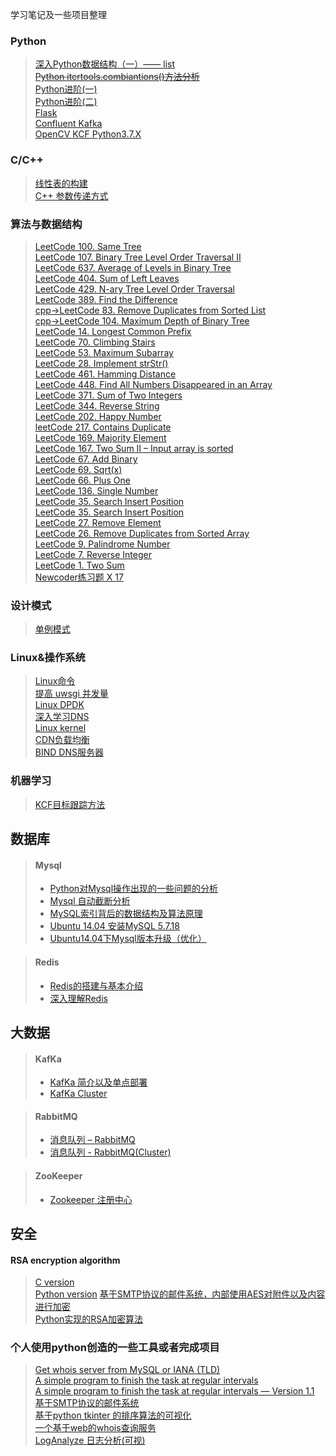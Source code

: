 
学习笔记及一些项目整理


### Python
> [深入Python数据结构（一）—— list](http://wudly.cn/?p=299)  
> ~~[Python itertools.combiantions()方法分析](http://wudly.cn/?p=226)~~    
> [Python进阶(一)](http://wudly.cn/?p=319)  
> [Python进阶(二)](http://wudly.cn/?p=351)  
> [Flask](http://wudly.cn/?p=428)  
> [Confluent Kafka](https://github.com/JX-Wang/kafka_learning)  
> [OpenCV KCF Python3.7.X](https://github.com/JX-Wang/VideoTracking)

### C/C++
> [线性表的构建](http://wudly.cn/?p=357)  
> [C++ 参数传递方式](https://github.com/JX-Wang/MyNote/tree/master/cpp/Reference)  


### 算法与数据结构
> [LeetCode 100. Same Tree](http://wudly.cn/?p=561)  
> [LeetCode 107. Binary Tree Level Order Traversal II](http://wudly.cn/?p=559)  
> [LeetCode 637. Average of Levels in Binary Tree](http://wudly.cn/?p=557)  
> [LeetCode 404. Sum of Left Leaves](http://wudly.cn/?p=555)  
> [LeetCode 429. N-ary Tree Level Order Traversal](http://wudly.cn/?p=553)  
> [LeetCode 389. Find the Difference](http://wudly.cn/?p=549)  
> [cpp->LeetCode 83. Remove Duplicates from Sorted List](http://wudly.cn/?p=544)  
> [cpp->LeetCode 104. Maximum Depth of Binary Tree](http://wudly.cn/?p=542)  
> [LeetCode 14. Longest Common Prefix](http://wudly.cn/?p=539)  
> [LeetCode 70. Climbing Stairs](http://wudly.cn/?p=537)  
> [LeetCode 53. Maximum Subarray](http://wudly.cn/?p=533)  
> [LeetCode 28. Implement strStr()](http://wudly.cn/?p=531)  
> [LeetCode 461. Hamming Distance](http://wudly.cn/?p=529)  
> [LeetCode 448. Find All Numbers Disappeared in an Array](http://wudly.cn/?p=527)  
> [LeetCode 371. Sum of Two Integers](http://wudly.cn/?p=525)  
> [LeetCode 344. Reverse String](http://wudly.cn/?p=523)  
> [LeetCode 202. Happy Number](http://wudly.cn/?p=521)  
> [leetCode 217. Contains Duplicate](http://wudly.cn/?p=518)  
> [LeetCode 169. Majority Element](http://wudly.cn/?p=516)  
> [LeetCode 167. Two Sum II – Input array is sorted](http://wudly.cn/?p=514)  
> [LeetCode 67. Add Binary](http://wudly.cn/?p=511)  
> [LeetCode 69. Sqrt(x)](http://wudly.cn/?p=509)  
> [LeetCode 66. Plus One](http://wudly.cn/?p=506)  
> [LeetCode 136. Single Number](http://wudly.cn/?p=501)  
> [LeetCode 35. Search Insert Position](http://wudly.cn/?p=499)  
> [LeetCode 35. Search Insert Position](http://wudly.cn/?p=499)  
> [LeetCode 27. Remove Element](http://wudly.cn/?p=497)  
> [LeetCode 26. Remove Duplicates from Sorted Array](http://wudly.cn/?p=495)  
> [LeetCode 9. Palindrome Number](http://wudly.cn/?p=493)  
> [LeetCode 7. Reverse Integer](http://wudly.cn/?p=490)  
> [LeetCode 1. Two Sum](http://wudly.cn/?p=486)  
> [Newcoder练习题 X 17](http://wudly.cn/?p=292)  

### 设计模式
> [单例模式](http://wudly.cn/?p=622)

### Linux&操作系统
> [Linux命令](http://wudly.cn/?p=365)  
> [提高 uwsgi 并发量](http://wudly.cn/?p=451)  
> [Linux DPDK](http://)  
> [深入学习DNS](http://)  
> [Linux kernel](http://)  
> [CDN负载均衡](http://)  
> [BIND DNS服务器](http://)  


### 机器学习
> [KCF目标跟踪方法](http://wudly.cn/?p=458)  

## 数据库
> #### Mysql
> * [Python对Mysql操作出现的一些问题的分析](http://wudly.cn/?p=156)
> * [Mysql 自动截断分析](http://wudly.cn/?p=587)
> * [MySQL索引背后的数据结构及算法原理](http://wudly.cn/?p=388)
> * [Ubuntu 14.04 安装MySQL 5.7.18](http://wudly.cn/?p=426)
> * [Ubuntu14.04下Mysql版本升级（优化）](http://wudly.cn/?p=210)  


> #### Redis
> * [Redis的搭建与基本介绍](http://wudly.cn/?cat=15)  
> * [深入理解Redis](http://wudly.cn/?p=580)  

## 大数据
> #### KafKa
> * [KafKa 简介以及单点部署](http://wudly.cn/?p=654)  
> * [KafKa Cluster](http://wudly.cn/?p=708)  

> #### RabbitMQ
> * [消息队列 – RabbitMQ](http://wudly.cn/?p=634)
> * [消息队列 - RabbitMQ(Cluster)](http://wudly.cn/?p=647)  

> #### ZooKeeper
> * [Zookeeper 注册中心](http://wudly.cn/?p=710)  

## 安全
#### RSA encryption algorithm
> [C version](https://github.com/JX-Wang/AES)  
> [Python version](https://github.com/JX-Wang/RSA_encryption_algorithm)
> [基于SMTP协议的邮件系统，内部使用AES对附件以及内容进行加密](http://wudly.cn/?p=262)  
> [Python实现的RSA加密算法](https://github.com/JX-Wang/RSA_encryption_algorithm)  

### 个人使用python创造的一些工具或者完成项目
> [Get whois server from MySQL or IANA (TLD)](http://wudly.cn/?p=1)  
> [A simple program to finish the task at regular intervals](http://wudly.cn/?p=108)  
> [A simple program to finish the task at regular intervals — Version 1.1](http://wudly.cn/?p=133)  
> [基于SMTP协议的邮件系统](http://wudly.cn/?p=262)  
> [基于python tkinter 的排序算法的可视化](https://github.com/JX-Wang/Dynamic-Sorting)  
> [一个基于web的whois查询服务](https://github.com/JX-Wang/Whois_Service)  
> [LogAnalyze 日志分析(可视)](https://github.com/JX-Wang/LogAnalyze)
